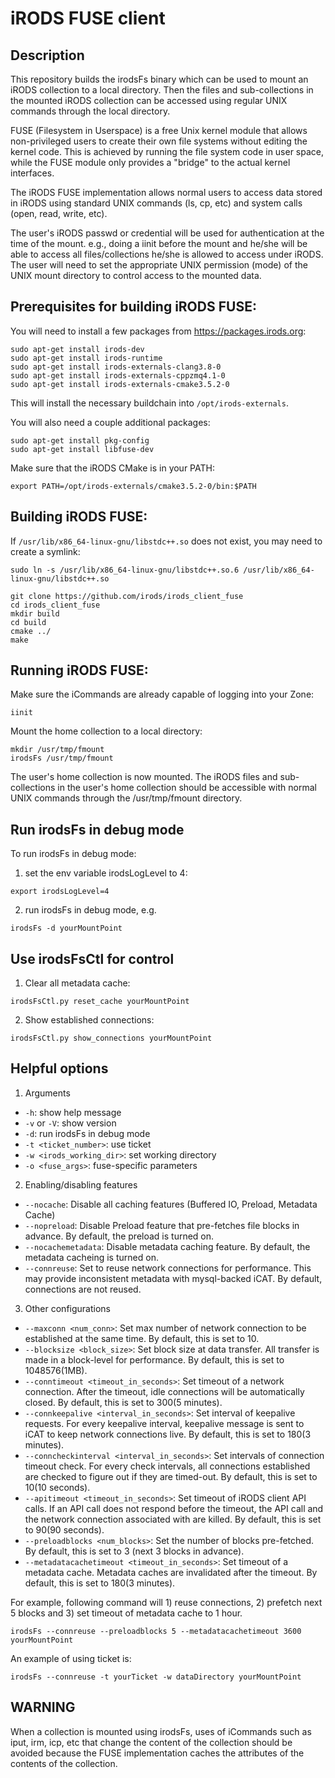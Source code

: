 iRODS FUSE client
=================

Description
-----------

This repository builds the irodsFs binary which can be used to
mount an iRODS collection to a local directory. Then the files and
sub-collections in the mounted iRODS collection can be accessed
using regular UNIX commands through the local directory.

FUSE (Filesystem in Userspace) is a free Unix kernel module that allows 
non-privileged users to create their own file systems without editing 
the kernel code. This is achieved by running the file system code in 
user space, while the FUSE module only provides a "bridge" to the actual 
kernel interfaces. 

The iRODS FUSE implementation allows normal users to access data stored 
in iRODS using standard UNIX commands (ls, cp, etc) and system calls 
(open, read, write, etc).

The user's iRODS passwd or credential will be used for authentication at 
the time of the mount. e.g., doing a iinit before the mount and he/she will 
be able to access all files/collections he/she is allowed to access under 
iRODS. The user will need to set the appropriate UNIX permission (mode) of 
the UNIX mount directory to control access to the mounted data.


Prerequisites for building iRODS FUSE:
--------------------------------------

You will need to install a few packages from https://packages.irods.org:

```
sudo apt-get install irods-dev
sudo apt-get install irods-runtime
sudo apt-get install irods-externals-clang3.8-0
sudo apt-get install irods-externals-cppzmq4.1-0
sudo apt-get install irods-externals-cmake3.5.2-0
```

This will install the necessary buildchain into `/opt/irods-externals`.

You will also need a couple additional packages:

```
sudo apt-get install pkg-config
sudo apt-get install libfuse-dev
```

Make sure that the iRODS CMake is in your PATH:

```
export PATH=/opt/irods-externals/cmake3.5.2-0/bin:$PATH
```

Building iRODS FUSE:
--------------------

If `/usr/lib/x86_64-linux-gnu/libstdc++.so` does not exist, you may need to create a symlink: 

```
sudo ln -s /usr/lib/x86_64-linux-gnu/libstdc++.so.6 /usr/lib/x86_64-linux-gnu/libstdc++.so
```

```
git clone https://github.com/irods/irods_client_fuse
cd irods_client_fuse
mkdir build
cd build
cmake ../
make
```

Running iRODS FUSE:
-------------------

Make sure the iCommands are already capable of logging into your Zone:

```
iinit
```

Mount the home collection to a local directory:

```
mkdir /usr/tmp/fmount
irodsFs /usr/tmp/fmount
```

The user's home collection is now mounted. The iRODS files and sub-collections 
in the user's home collection should be accessible with normal UNIX commands 
through the /usr/tmp/fmount directory. 


Run irodsFs in debug mode
-------------------------

To run irodsFs in debug mode:

1) set the env variable irodsLogLevel to 4:

```
export irodsLogLevel=4
```

2) run irodsFs in debug mode, e.g.

```
irodsFs -d yourMountPoint
```

Use irodsFsCtl for control
--------------------------

1) Clear all metadata cache:
```
irodsFsCtl.py reset_cache yourMountPoint
```

2) Show established connections:
```
irodsFsCtl.py show_connections yourMountPoint
```

Helpful options
---------------

1) Arguments
- `-h`: show help message
- `-v` or `-V`: show version
- `-d`: run irodsFs in debug mode
- `-t <ticket_number>`: use ticket
- `-w <irods_working_dir>`: set working directory
- `-o <fuse_args>`: fuse-specific parameters

2) Enabling/disabling features
- `--nocache`: Disable all caching features (Buffered IO, Preload, Metadata 
   Cache)
- `--nopreload`: Disable Preload feature that pre-fetches file blocks in 
   advance. By default, the preload is turned on.
- `--nocachemetadata`: Disable metadata caching feature. By default, the 
   metadata cacheing is turned on.
- `--connreuse`: Set to reuse network connections for performance. This may 
   provide inconsistent metadata with mysql-backed iCAT. By default, connections
   are not reused.

3) Other configurations
- `--maxconn <num_conn>`: Set max number of network connection to be established
   at the same time. By default, this is set to 10.
- `--blocksize <block_size>`: Set block size at data transfer. All transfer is 
   made in a block-level for performance. By default, this is set to 
   1048576(1MB).
- `--conntimeout <timeout_in_seconds>`: Set timeout of a network connection. 
   After the timeout, idle connections will be automatically closed. By default,
   this is set to 300(5 minutes).
- `--connkeepalive <interval_in_seconds>`: Set interval of keepalive requests. 
   For every keepalive interval, keepalive message is sent to iCAT to keep 
   network connections live. By default, this is set to 180(3 minutes).
- `--conncheckinterval <interval_in_seconds>`: Set intervals of connection 
   timeout check. For every check intervals, all connections established are 
   checked to figure out if they are timed-out. By default, this is set to 
   10(10 seconds).
- `--apitimeout <timeout_in_seconds>`: Set timeout of iRODS client API calls. 
   If an API call does not respond before the timeout, the API call and the 
   network connection associated with are killed. By default, this is set to 
   90(90 seconds).
- `--preloadblocks <num_blocks>`: Set the number of blocks pre-fetched. By 
   default, this is set to 3 (next 3 blocks in advance).
- `--metadatacachetimeout <timeout_in_seconds>`: Set timeout of a metadata 
   cache. Metadata caches are invalidated after the timeout. By default, this is
   set to 180(3 minutes).

For example, following command will 1) reuse connections, 2) prefetch next 
5 blocks and 3) set timeout of metadata cache to 1 hour.
```
irodsFs --connreuse --preloadblocks 5 --metadatacachetimeout 3600 yourMountPoint
```

An example of using ticket is:
```
irodsFs --connreuse -t yourTicket -w dataDirectory yourMountPoint
```


WARNING
-------

When a collection is mounted using irodsFs, uses of iCommands
such as iput, irm, icp, etc that change the content of the collection should be 
avoided because the FUSE implementation caches the attributes of the contents of
the collection.
